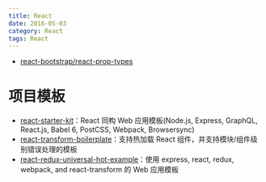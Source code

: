 ```yaml
---
title: React
date: 2016-05-03
category: React
tags: React
---
```


- [react-bootstrap/react-prop-types](https://github.com/react-bootstrap/react-prop-types)

# 项目模板
- [react-starter-kit](https://github.com/kriasoft/react-starter-kit)：React 同构 Web 应用模板(Node.js, Express, GraphQL, React.js, Babel 6, PostCSS, Webpack, Browsersync)
- [react-transform-boilerplate](https://github.com/gaearon/react-transform-boilerplate)：支持热加载 React 组件，并支持模块/组件级别错误处理的模板
- [react-redux-universal-hot-example](https://github.com/erikras/react-redux-universal-hot-example)：使用 express, react, redux, webpack, and react-transform 的 Web 应用模板

